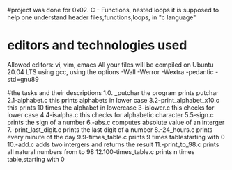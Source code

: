 #project was done for 0x02. C - Functions, nested loops
it is supposed to help one understand header files,functions,loops, in "c language"
# editors and technologies used 
Allowed editors: vi, vim, emacs
All your files will be compiled on Ubuntu 20.04 LTS using gcc, using the options -Wall -Werror -Wextra -pedantic -std=gnu89

#the tasks and their descriptions 
1.0. _putchar the program prints putchar
2.1-alphabet.c this prints alphabets in lower case
3.2-print_alphabet_x10.c this prints 10 times the alphabet in lowercase
3-islower.c this checks for lower case
4.4-isalpha.c this checks for alphabetic character
5.5-sign.c prints the sign of a number
6.-abs.c computes absolute value of an interger 
7.-print_last_digit.c prints the last digit of a number
8.-24_hours.c prints every minute of the day
9.9-times_table.c prints 9 times tablestarting with 0
10.-add.c adds two intergers and returns the result
11.-print_to_98.c prints all natural numbers from to 98 
12.100-times_table.c prints n times table,starting with 0 
